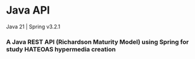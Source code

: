 # Java API
Java 21 | Spring v3.2.1

### A Java REST API (Richardson Maturity Model) using Spring for study HATEOAS hypermedia creation